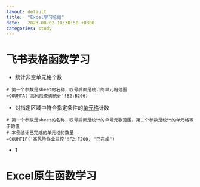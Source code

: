 ```yaml
---
layout: default
title:  "Excel学习总结"
date:   2023-08-02 10:30:50 +0800
categories: study
---
```


# 飞书表格函数学习

* 统计非空单元格个数

```excel
# 第一个参数是sheet的名称，叹号后面是统计的单元格范围
=COUNTA('高风险查询统计'!B2:B206)
```

* 对指定区域中符合指定条件的[单元格](https://baike.baidu.com/item/单元格/2825816?fromModule=lemma_inlink)计数

```excel
# 第一个参数是sheet的名称，叹号后面是统计的单号元歌范围，第二个参数是统计的单元格等于的值
# 本例统计已完成的单元格的数量
=COUNTIF('高风险作业监控'!F2:F200, "已完成")
```

* 1

# Excel原生函数学习


